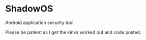 # ShadowOS
Android application security tool

Please be patient as I get the kinks worked out and code posted.   
